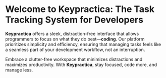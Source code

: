 # Welcome to Keypractica: The Task Tracking System for Developers

**Keypractica** offers a sleek, distraction-free interface that allows programmers to focus on what they do best—**coding**. Our platform prioritizes simplicity and efficiency, ensuring that managing tasks feels like a seamless part of your development workflow, not an interruption.

Embrace a clutter-free workspace that minimizes distractions and maximizes productivity. With **Keypractica**, stay focused, code more, and manage less.
